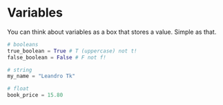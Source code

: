 # Variables
You can think about variables as a box that stores a value. Simple as that.


```python
# booleans
true_boolean = True # T (uppercase) not t!
false_boolean = False # F not f!

# string
my_name = "Leandro Tk"

# float
book_price = 15.80
```
